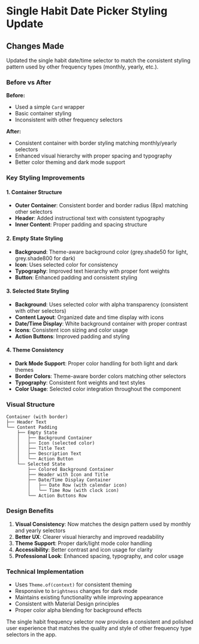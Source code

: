 # Single Habit Date Picker Styling Update

## Changes Made

Updated the single habit date/time selector to match the consistent styling pattern used by other frequency types (monthly, yearly, etc.).

### Before vs After

**Before:**
- Used a simple `Card` wrapper
- Basic container styling
- Inconsistent with other frequency selectors

**After:**
- Consistent container with border styling matching monthly/yearly selectors
- Enhanced visual hierarchy with proper spacing and typography
- Better color theming and dark mode support

### Key Styling Improvements

#### 1. Container Structure
- **Outer Container**: Consistent border and border radius (8px) matching other selectors
- **Header**: Added instructional text with consistent typography
- **Inner Content**: Proper padding and spacing structure

#### 2. Empty State Styling
- **Background**: Theme-aware background color (grey.shade50 for light, grey.shade800 for dark)
- **Icon**: Uses selected color for consistency
- **Typography**: Improved text hierarchy with proper font weights
- **Button**: Enhanced padding and consistent styling

#### 3. Selected State Styling
- **Background**: Uses selected color with alpha transparency (consistent with other selectors)
- **Content Layout**: Organized date and time display with icons
- **Date/Time Display**: White background container with proper contrast
- **Icons**: Consistent icon sizing and color usage
- **Action Buttons**: Improved padding and styling

#### 4. Theme Consistency
- **Dark Mode Support**: Proper color handling for both light and dark themes
- **Border Colors**: Theme-aware border colors matching other selectors
- **Typography**: Consistent font weights and text styles
- **Color Usage**: Selected color integration throughout the component

### Visual Structure

```
Container (with border)
├── Header Text
└── Content Padding
    ├── Empty State
    │   ├── Background Container
    │   ├── Icon (selected color)
    │   ├── Title Text
    │   ├── Description Text
    │   └── Action Button
    └── Selected State
        ├── Colored Background Container
        ├── Header with Icon and Title
        ├── Date/Time Display Container
        │   ├── Date Row (with calendar icon)
        │   └── Time Row (with clock icon)
        └── Action Buttons Row
```

### Design Benefits

1. **Visual Consistency**: Now matches the design pattern used by monthly and yearly selectors
2. **Better UX**: Clearer visual hierarchy and improved readability
3. **Theme Support**: Proper dark/light mode color handling
4. **Accessibility**: Better contrast and icon usage for clarity
5. **Professional Look**: Enhanced spacing, typography, and color usage

### Technical Implementation

- Uses `Theme.of(context)` for consistent theming
- Responsive to `brightness` changes for dark mode
- Maintains existing functionality while improving appearance
- Consistent with Material Design principles
- Proper color alpha blending for background effects

The single habit frequency selector now provides a consistent and polished user experience that matches the quality and style of other frequency type selectors in the app.